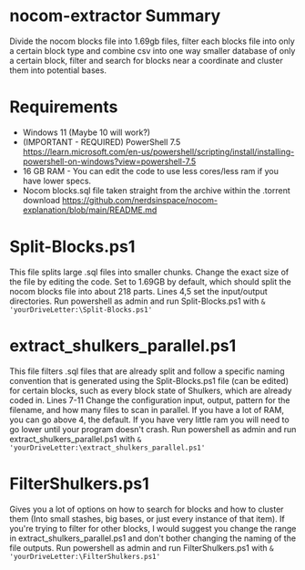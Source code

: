 # nocom-extractor Summary
Divide the nocom blocks file into 1.69gb files, filter each blocks file into only a certain block type and combine csv into one way smaller database of only a certain block, filter and search for blocks near a coordinate and cluster them into potential bases.

# Requirements

- Windows 11 (Maybe 10 will work?)
- (IMPORTANT - REQUIRED) PowerShell 7.5 https://learn.microsoft.com/en-us/powershell/scripting/install/installing-powershell-on-windows?view=powershell-7.5
- 16 GB RAM - You can edit the code to use less cores/less ram if you have lower specs.
- Nocom blocks.sql file taken straight from the archive within the .torrent download https://github.com/nerdsinspace/nocom-explanation/blob/main/README.md

# Split-Blocks.ps1
This file splits large .sql files into smaller chunks. Change the exact size of the file by editing the code. Set to 1.69GB by default, which should split the nocom blocks file into about 218 parts.
Lines 4,5 set the input/output directories. Run powershell as admin and run Split-Blocks.ps1 with
``& 'yourDriveLetter:\Split-Blocks.ps1'``

# extract_shulkers_parallel.ps1
This file filters .sql files that are already split and follow a specific naming convention that is generated using the Split-Blocks.ps1 file (can be edited) for certain blocks, such as every block state of Shulkers, which are already coded in.
Lines 7-11 Change the configuration input, output, pattern for the filename, and how many files to scan in parallel. If you have a lot of RAM, you can go above 4, the default. If you have very little ram you will need to go lower until your program doesn't crash.
Run powershell as admin and run extract_shulkers_parallel.ps1 with
``& 'yourDriveLetter:\extract_shulkers_parallel.ps1'``

# FilterShulkers.ps1
Gives you a lot of options on how to search for blocks and how to cluster them (Into small stashes, big bases, or just every instance of that item). If you're trying to filter for other blocks, I would suggest you change the range in extract_shulkers_parallel.ps1 and don't bother changing the naming of the file outputs.
Run powershell as admin and run FilterShulkers.ps1 with
``& 'yourDriveLetter:\FilterShulkers.ps1'``
